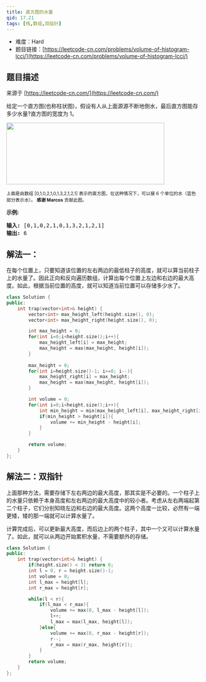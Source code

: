 ```yaml
---
title: 直方图的水量
qid: 17.21
tags: [栈,数组,双指针]
---
```



- 难度：Hard
- 题目链接：[https://leetcode-cn.com/problems/volume-of-histogram-lcci/](https://leetcode-cn.com/problems/volume-of-histogram-lcci/)


## 题目描述

来源于 [https://leetcode-cn.com/](https://leetcode-cn.com/)

<p>给定一个直方图(也称柱状图)，假设有人从上面源源不断地倒水，最后直方图能存多少水量?直方图的宽度为 1。</p>

<p><img src="https://assets.leetcode-cn.com/aliyun-lc-upload/uploads/2018/10/22/rainwatertrap.png" style="height: 161px; width: 412px;"></p>

<p><small>上面是由数组 [0,1,0,2,1,0,1,3,2,1,2,1] 表示的直方图，在这种情况下，可以接 6 个单位的水（蓝色部分表示水）。&nbsp;<strong>感谢 Marcos</strong> 贡献此图。</small></p>

<p><strong>示例:</strong></p>

<pre><strong>输入:</strong> [0,1,0,2,1,0,1,3,2,1,2,1]
<strong>输出:</strong> 6</pre>


## 解法一：

在每个位置上，只要知道该位置的左右两边的最低柱子的高度，就可以算当前柱子上的水量了。因此正向和反向遍历数组，计算出每个位置上左边和右边的最大高度。如此，根据当前位置的高度，就可以知道当前位置可以存储多少水了。

```c++
class Solution {
public:
    int trap(vector<int>& height) {
        vector<int> max_height_left(height.size(), 0);
        vector<int> max_height_right(height.size(), 0);

        int max_height = 0;
        for(int i=0;i<height.size();i++){
            max_height_left[i] = max_height;
            max_height = max(max_height, height[i]);
        }
        
        max_height = 0;
        for(int i=height.size()-1; i>=0; i--){
            max_height_right[i] = max_height;
            max_height = max(max_height, height[i]);
        }

        int volume = 0;
        for(int i=0;i<height.size();i++){
            int min_height = min(max_height_left[i], max_height_right[i]);
            if(min_height > height[i]){
                volume += min_height - height[i];
            }
        }

        return volume;
    }
};
```

## 解法二：双指针

上面那种方法，需要存储下左右两边的最大高度，那其实是不必要的。一个柱子上的水量只依赖于本身高度和左右两边的最大高度中的较小者。考虑从左右两端起第二个柱子，它们分别知晓左边和右边的最大高度。这两个高度一比较，必然有一端更矮，矮的那一端就可以计算水量了。

计算完成后，可以更新最大高度，而后边上的两个柱子，其中一个又可以计算水量了。如此，就可以从两边开始累积水量，不需要额外的存储。

```c++
class Solution {
public:
    int trap(vector<int>& height) {
        if(height.size() < 3) return 0;
        int l = 0, r = height.size()-1;
        int volume = 0;
        int l_max = height[l];
        int r_max = height[r];

        while(l < r){
            if(l_max < r_max){
                volume += max(0, l_max - height[l]);
                l++;
                l_max = max(l_max, height[l]);
            }else{
                volume += max(0, r_max - height[r]);
                r--;
                r_max = max(r_max, height[r]);
            }
        }
        return volume;
    }
};
```